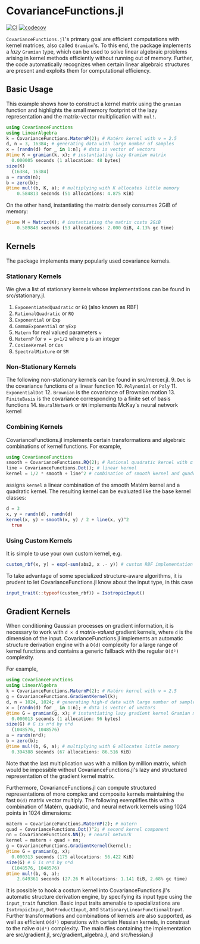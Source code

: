 # CovarianceFunctions.jl
[![CI](https://github.com/SebastianAment/CovarianceFunctions.jl/actions/workflows/CI.yml/badge.svg)](https://github.com/SebastianAment/CovarianceFunctions.jl/actions/workflows/CI.yml)
[![codecov](https://codecov.io/gh/SebastianAment/CovarianceFunctions.jl/branch/main/graph/badge.svg?token=04NSNJC9H1)](https://codecov.io/gh/SebastianAment/CovarianceFunctions.jl)

`CovarianceFunctions.jl`'s primary goal are efficient computations with kernel matrices, also called `Gramian`'s.
To this end, the package implements a *lazy* `Gramian` type, which
can be used to solve linear algebraic problems arising in
kernel methods efficiently without running out of memory.
Further, the code automatically recognizes when certain linear algebraic structures are present and exploits them for computational efficiency.

## Basic Usage
This example shows how to construct a kernel matrix using the `gramian` function and highlights the small memory footprint of the lazy representation and the matrix-vector multiplication with `mul!`.
```julia
using CovarianceFunctions
using LinearAlgebra
k = CovarianceFunctions.MaternP(2); # Matérn kernel with ν = 2.5
d, n = 3, 16384; # generating data with large number of samples
x = [randn(d) for _ in 1:n]; # data is vector of vectors
@time K = gramian(k, x); # instantiating lazy Gramian matrix
  0.000005 seconds (1 allocation: 48 bytes)
size(K)
  (16384, 16384)
a = randn(n);
b = zero(b);
@time mul!(b, K, a); # multiplying with K allocates little memory
    0.584813 seconds (51 allocations: 4.875 KiB)
```
On the other hand, instantiating the matrix densely consumes 2GiB of memory:
```julia
@time M = Matrix(K); # instantiating the matrix costs 2GiB
    0.589848 seconds (53 allocations: 2.000 GiB, 4.13% gc time)
```
## Kernels

The package implements many popularly used covariance kernels.

### Stationary Kernels

We give a list of stationary kernels
whose implementations can be found in src/stationary.jl.
1. `ExponentiatedQuadratic` or `EQ` (also known as RBF)
2. `RationalQuadratic` or `RQ`
3. `Exponential` or `Exp`
4. `GammaExponential` or `γExp`
5. `Matern` for real valued parameters `ν`
6. `MaternP` for `ν = p+1/2` where `p` is an integer
7. `CosineKernel` or `Cos`
8. `SpectralMixture` or `SM`

### Non-Stationary Kernels
The  following non-stationary kernels can be found in src/mercer.jl.
9. `Dot` is the covariance functions of a linear function
10. `Polynomial` or `Poly`
11. `ExponentialDot`
12. `Brownian` is the covariance of Brownian motion
13. `FiniteBasis` is the covariance corresponding to a finite set of basis functions
14. `NeuralNetwork` or `NN` implements McKay's neural network kernel

### Combining Kernels
CovarianceFunctions.jl implements certain transformations and algebraic combinations of kernel functions.
For example,
```julia
using CovarianceFunctions
smooth = CovarianceFunctions.RQ(2); # Rational quadratic kernel with α = 2.
line = CovarianceFunctions.Dot(); # linear kernel
kernel = 1/2 * smooth + line^2 # combination of smooth kernel and quadratic kernel
```
assigns `kernel` a linear combination of the smooth Matérn kernel and a quadratic kernel. The resulting kernel can be evaluated like the base kernel classes:
```julia
d = 3
x, y = randn(d), randn(d)
kernel(x, y) ≈ smooth(x, y) / 2 + line(x, y)^2
  true
```

### Using Custom Kernels
It is simple to use your own custom kernel, e.g.
```julia
custom_rbf(x, y) = exp(-sum(abs2, x .- y)) # custom RBF implementation
```
To take advantage of some specialized structure-aware algorithms, it is prudent to let CovarianceFunctions.jl know about the input type, in this case
```julia
input_trait(::typeof(custom_rbf)) = IsotropicInput()
```

## Gradient Kernels
When conditioning Gaussian processes on gradient information,
it is necessary to work with `d × d` *matrix-valued* gradient kernels,
where `d` is the dimension of the input.
CovarianceFunctions.jl implements an automatic structure derivation engine with a `O(d)` complexity for a large range of kernel functions
and contains a generic fallback with the regular `O(d²)` complexity.

For example,
```julia
using CovarianceFunctions
using LinearAlgebra
k = CovarianceFunctions.MaternP(2); # Matérn kernel with ν = 2.5
g = CovarianceFunctions.GradientKernel(k);
d, n = 1024, 1024; # generating high-d data with large number of samples
x = [randn(d) for _ in 1:n]; # data is vector of vectors
@time G = gramian(g, x); # instantiating lazy gradient kernel Gramian matrix
  0.000013 seconds (1 allocation: 96 bytes)
size(G) # G is n*d by n*d
  (1048576, 1048576)
a = randn(n*d);
b = zero(b);
@time mul!(b, G, a); # multiplying with G allocates little memory
  0.394388 seconds (67 allocations: 86.516 KiB)
```
Note that the last multiplication was with a million by million matrix,
which would be impossible without CovarianceFunctions.jl's lazy and structured representation of the gradient kernel matrix.

Furthermore, CovarianceFunctions.jl can compute structured representations of more complex and composite kernels maintaining the fast `O(d)` matrix vector multiply.
The following exemplifies this with a combination of Matérn, quadratic, and neural network kernels using 1024 points in 1024 dimensions:
```julia
matern = CovarianceFunctions.MaternP(2); # matern
quad = CovarianceFunctions.Dot()^2; # second kernel component
nn = CovarianceFunctions.NN(); # neural network
kernel = matern + quad + nn;
g = CovarianceFunctions.GradientKernel(kernel);
@time G = gramian(g, x);
  0.000313 seconds (175 allocations: 56.422 KiB)
size(G) # G is n*d by n*d
  (1048576, 1048576)
@time mul!(b, G, a);
    2.649361 seconds (27.26 M allocations: 1.141 GiB, 2.68% gc time)
```

It is possible to hook a costum kernel into CovarianceFunctions.jl's automatic structure derivation engine, by specifying its input type
using the `input_trait` function.
Basic input traits amenable to specializations are `IsotropicInput`, `DotProductInput`, and  `StationaryLinearFunctionalInput`.
Further transformations and combinations of kernels are also supported, as well as efficient `O(d²)` operations with certain Hessian kernels, in constrast to the naïve `O(d⁴)` complexity.
The main files containing the implementation are src/gradient.jl, src/gradient_algebra.jl, and src/hessian.jl


<!-- * more covariance matrix factorizations (HODLR), or approximations (SKI, Nystrom, Random Kitchen Sinks, Fast Food)
* GPLVMs
* chebyshev interpolation
* functional eigendecomposition of kernels as pre-processing step
* `const SmoothKernels = Union{EQ, RQ} -> trylowrank(::SmoothKernels, n::Int) = n > 128` -->
